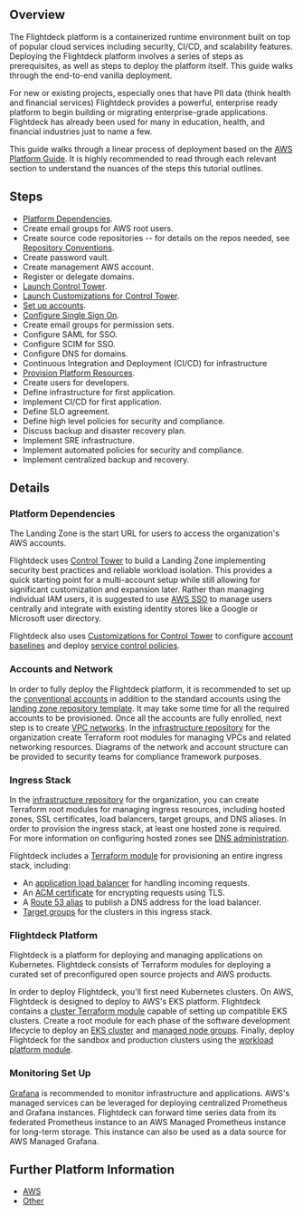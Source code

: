 ## Overview
The Flightdeck platform is a containerized runtime environment built on top of popular cloud services including security, CI/CD, and scalability features.  Deploying the Flightdeck platform involves a series of steps as prerequisites, as well as steps to deploy the platform itself.  This guide walks through the end-to-end vanilla deployment.

For new or existing projects, especially ones that have PII data (think health and financial services) Flightdeck provides a powerful, enterprise ready platform to begin building or migrating enterprise-grade applications.  Flightdeck has already been used for many in education, health, and financial industries just to name a few.

This guide walks through a linear process of deployment based on the [AWS Platform Guide](https://thoughtbot.atlassian.net/wiki/spaces/APG/overview).  It is highly recommended to read through each relevant section to understand the nuances of the steps this tutorial outlines.

## Steps
* [Platform Dependencies](https://thoughtbot.atlassian.net/wiki/spaces/MC/pages/104824833/Platform+Dependencies).
* Create email groups for AWS root users.
* Create source code repositories -- for details on the repos needed, see [Repository Conventions](https://thoughtbot.atlassian.net/wiki/spaces/APG/pages/10649919).
* Create password vault.
* Create management AWS account.
* Register or delegate domains.
* [Launch Control Tower](https://thoughtbot.atlassian.net/wiki/spaces/APG/pages/11239471).
* [Launch Customizations for Control Tower](https://thoughtbot.atlassian.net/wiki/spaces/APG/pages/86999041).
* [Set up accounts](https://thoughtbot.atlassian.net/wiki/spaces/APG/pages/11173895).
* [Configure Single Sign On](https://thoughtbot.atlassian.net/wiki/spaces/APG/pages/86933512).
* Create email groups for permission sets.
* Configure SAML for SSO.
* Configure SCIM for SSO.
* Configure DNS for domains.
* Continuous Integration and Deployment (CI/CD) for infrastructure
* [Provision Platform Resources](https://thoughtbot.atlassian.net/wiki/spaces/APG/pages/11304961/Install).
* Create users for developers.
* Define infrastructure for first application.
* Implement CI/CD for first application.
* Define SLO agreement.
* Define high level policies for security and compliance.
* Discuss backup and disaster recovery plan.
* Implement SRE infrastructure.
* Implement automated policies for security and compliance.
* Implement centralized backup and recovery.

## Details

### Platform Dependencies
The Landing Zone is the start URL for users to access the organization's AWS accounts.

Flightdeck uses [Control Tower](https://aws.amazon.com/controltower/) to build a Landing Zone implementing security best practices and reliable workload isolation. This provides a quick starting point for a multi-account setup while still allowing for significant customization and expansion later.
Rather than managing individual IAM users, it is suggested to use [AWS SSO](https://aws.amazon.com/single-sign-on/) to manage users centrally and integrate with existing identity stores like a Google or Microsoft user directory.

Flightdeck also uses [Customizations for Control Tower](https://aws.amazon.com/solutions/implementations/customizations-for-aws-control-tower/) to configure [account baselines](https://docs.aws.amazon.com/controltower/latest/userguide/terminology.html) and deploy [service control policies](https://docs.aws.amazon.com/organizations/latest/userguide/orgs_manage_policies_scps.html).
 
### Accounts and Network
In order to fully deploy the Flightdeck platform, it is recommended to set up the [conventional accounts](https://thoughtbot.atlassian.net/wiki/spaces/APG/pages/10649900) in addition to the standard accounts using the [landing zone repository template](https://thoughtbot.atlassian.net/wiki/spaces/APG/pages/14680065). It may take some time for all the required accounts to be provisioned. Once all the accounts are fully enrolled, next step is to create [VPC networks](https://thoughtbot.atlassian.net/wiki/spaces/APG/pages/11304982).
In the [infrastructure repository](https://thoughtbot.atlassian.net/wiki/spaces/APG/pages/10649919) for the organization create Terraform root modules for managing VPCs and related networking resources. Diagrams of the network and account structure can be provided to security teams for compliance framework purposes.

### Ingress Stack
In the [infrastructure repository](https://thoughtbot.atlassian.net/wiki/spaces/APG/pages/13599104) for the organization, you can create Terraform root modules for managing ingress resources, including hosted zones, SSL certificates, load balancers, target groups, and DNS aliases. In order to provision the ingress stack, at least one hosted zone is required. For more information on configuring hosted zones see [DNS administration](https://thoughtbot.atlassian.net/wiki/spaces/APG/pages/11173932).

Flightdeck includes a [Terraform module](https://thoughtbot.atlassian.net/wiki/spaces/APG/pages/14450709) for provisioning an entire ingress stack, including:
* An [application load balancer](https://docs.aws.amazon.com/elasticloadbalancing/latest/application/introduction.html) for handling incoming requests.
* An [ACM certificate](https://docs.aws.amazon.com/acm/latest/userguide/acm-overview.html) for encrypting requests using TLS.
* A [Route 53 alias](https://docs.aws.amazon.com/Route53/latest/DeveloperGuide/resource-record-sets-choosing-alias-non-alias.html) to publish a DNS address for the load balancer.
* [Target groups](https://docs.aws.amazon.com/elasticloadbalancing/latest/application/load-balancer-target-groups.html) for the clusters in this ingress stack.

### Flightdeck Platform
Flightdeck is a platform for deploying and managing applications on Kubernetes. Flightdeck consists of Terraform modules for deploying a curated set of preconfigured open source projects and AWS products.

In order to deploy Flightdeck, you'll first need Kubernetes clusters. On AWS, Flightdeck is designed to deploy to AWS's EKS platform. Flightdeck contains a [cluster Terraform module](https://thoughtbot.atlassian.net/wiki/spaces/APG/pages/14680073) capable of setting up compatible EKS clusters.
Create a root module for each phase of the software development lifecycle to deploy an [EKS cluster](https://docs.aws.amazon.com/eks/latest/userguide/clusters.html) and [managed node groups](https://docs.aws.amazon.com/eks/latest/userguide/managed-node-groups.html).
Finally, deploy Flightdeck for the sandbox and production clusters using the [workload platform module](https://thoughtbot.atlassian.net/wiki/spaces/APG/pages/14680081).

### Monitoring Set Up
[Grafana](https://grafana.com/) is recommended to monitor infrastructure and applications. AWS's managed services can be leveraged for deploying centralized Prometheus and Grafana instances. Flightdeck can forward time series data from its federated Prometheus instance to an AWS Managed Prometheus instance for long-term storage. This instance can also be used as a data source for AWS Managed Grafana.

## Further Platform Information
- [AWS](./aws/README.md)
- [Other](./platform/README.md)

